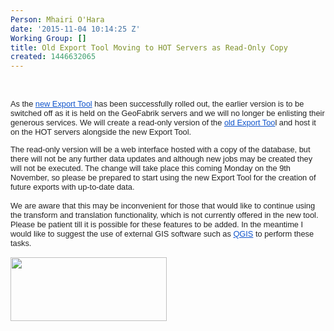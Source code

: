 ```yaml
---
Person: Mhairi O'Hara
date: '2015-11-04 10:14:25 Z'
Working Group: []
title: Old Export Tool Moving to HOT Servers as Read-Only Copy
created: 1446632065
---
```

<p>&nbsp;</p><p style="color: #222222; font-family: arial, sans-serif; font-size: 12.8px; line-height: normal;">As the&nbsp;<a style="color: #1155cc;" href="http://export.hotosm.org/" target="_blank">new Export Tool</a>&nbsp;has been successfully rolled out, the earlier version is to be switched off as it is held on the GeoFabrik servers and we will no longer be enlisting their generous services. We will create a read-only version of the&nbsp;<a style="color: #1155cc;" href="http://old-export.hotosm.org/" target="_blank">old Export Too</a>l and host it on the HOT servers alongside the new Export Tool.</p><div style="color: #222222; font-family: arial, sans-serif; font-size: 12.8px; line-height: normal;">The read-only version will be a web interface hosted with a copy of the database, but there will not be any further data updates and although new jobs may be created they will not be executed. The change will take place this coming Monday on the 9th November, so please be prepared to start using the new Export Tool for the creation of future exports with up-to-date data.</div><div style="color: #222222; font-family: arial, sans-serif; font-size: 12.8px; line-height: normal;">&nbsp;</div><div style="color: #222222; font-family: arial, sans-serif; font-size: 12.8px; line-height: normal;">We are aware that this may be inconvenient for those that would like to continue using the transform and translation functionality, which is not currently offered in the new tool. Please be patient till it is possible for these features to be added. In the meantime I would like to suggest the use of external GIS software such as&nbsp;<a style="color: #1155cc;" href="http://www.qgis.org/" target="_blank">QGIS</a><div style="position: absolute; visibility: hidden; cursor: pointer; display: inline-block; width: 16px; height: 16px;">&nbsp;</div>&nbsp;to perform these tasks.</div><div style="color: #222222; font-family: arial, sans-serif; font-size: 12.8px; line-height: normal;">&nbsp;</div><div style="color: #222222; font-family: arial, sans-serif; font-size: 12.8px; line-height: normal;"><img class="image-medium" src="/sites/default/files/styles/medium/public/export_tool_1.png?itok=0lzdOC_s" alt="" width="250" height="102"></div><div style="color: #222222; font-family: arial, sans-serif; font-size: 12.8px; line-height: normal;"><em style="font-size: 12.8px;">&nbsp;</em></div><div style="color: #222222; font-family: arial, sans-serif; font-size: 12.8px; line-height: normal;">&nbsp;</div><div style="color: #222222; font-family: arial, sans-serif; font-size: 12.8px; line-height: normal;">&nbsp;</div>
